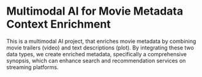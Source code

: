 # Multimodal AI for Movie Metadata Context Enrichment
This is a multimodal AI project, that enriches movie metadata by combining movie trailers (video) and text descriptions (plot). By integrating these two data types, we create enriched metadata, specifically a comprehensive synopsis, which can enhance search and recommendation services on streaming platforms.